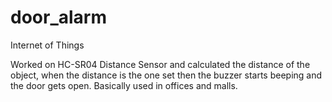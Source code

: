 # door_alarm
Internet of Things

Worked on HC-SR04 Distance Sensor and calculated the distance of the object, when the distance is the one set then the buzzer starts beeping and the door gets open.
Basically used in offices and malls.
